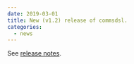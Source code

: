 ```yaml
---
date: 2019-03-01
title: New (v1.2) release of commsdsl.
categories:
  - news
---
```

See [release notes](https://github.com/arobenko/commsdsl/releases/tag/v1.2).
